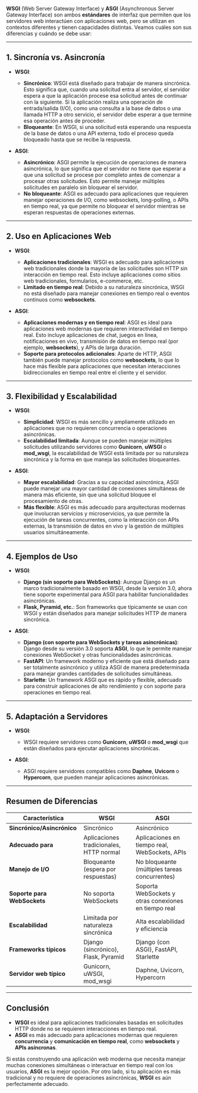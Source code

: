 **WSGI** (Web Server Gateway Interface) y **ASGI** (Asynchronous Server Gateway Interface) son ambos **estándares** de interfaz que permiten que los servidores web interactúen con aplicaciones web, pero se utilizan en contextos diferentes y tienen capacidades distintas. Veamos cuáles son sus diferencias y cuándo se debe usar:

---

## **1. Sincronía vs. Asincronía**

- **WSGI**:
  - **Sincrónico**: WSGI está diseñado para trabajar de manera sincrónica. Esto significa que, cuando una solicitud entra al servidor, el servidor espera a que la aplicación procese esa solicitud antes de continuar con la siguiente. Si la aplicación realiza una operación de entrada/salida (I/O), como una consulta a la base de datos o una llamada HTTP a otro servicio, el servidor debe esperar a que termine esa operación antes de proceder.
  - **Bloqueante**: En WSGI, si una solicitud está esperando una respuesta de la base de datos o una API externa, todo el proceso queda bloqueado hasta que se recibe la respuesta.

- **ASGI**:
  - **Asincrónico**: ASGI permite la ejecución de operaciones de manera asincrónica, lo que significa que el servidor no tiene que esperar a que una solicitud se procese por completo antes de comenzar a procesar otras solicitudes. Esto permite manejar múltiples solicitudes en paralelo sin bloquear el servidor.
  - **No bloqueante**: ASGI es adecuado para aplicaciones que requieren manejar operaciones de I/O, como websockets, long-polling, o APIs en tiempo real, ya que permite no bloquear el servidor mientras se esperan respuestas de operaciones externas.

---

## **2. Uso en Aplicaciones Web**

- **WSGI**:
  - **Aplicaciones tradicionales**: WSGI es adecuado para aplicaciones web tradicionales donde la mayoría de las solicitudes son HTTP sin interacción en tiempo real. Esto incluye aplicaciones como sitios web tradicionales, formularios, e-commerce, etc.
  - **Limitado en tiempo real**: Debido a su naturaleza sincrónica, WSGI no está diseñado para manejar conexiones en tiempo real o eventos continuos como **websockets**.

- **ASGI**:
  - **Aplicaciones modernas y en tiempo real**: ASGI es ideal para aplicaciones web modernas que requieren interactividad en tiempo real. Esto incluye aplicaciones de chat, juegos en línea, notificaciones en vivo, transmisión de datos en tiempo real (por ejemplo, **websockets**), y APIs de larga duración.
  - **Soporte para protocolos adicionales**: Aparte de HTTP, ASGI también puede manejar protocolos como **websockets**, lo que lo hace más flexible para aplicaciones que necesitan interacciones bidireccionales en tiempo real entre el cliente y el servidor.

---

## **3. Flexibilidad y Escalabilidad**

- **WSGI**:
  - **Simplicidad**: WSGI es más sencillo y ampliamente utilizado en aplicaciones que no requieren concurrencia o operaciones asincrónicas.
  - **Escalabilidad limitada**: Aunque se pueden manejar múltiples solicitudes utilizando servidores como **Gunicorn**, **uWSGI** o **mod_wsgi**, la escalabilidad de WSGI está limitada por su naturaleza sincrónica y la forma en que maneja las solicitudes bloqueantes.

- **ASGI**:
  - **Mayor escalabilidad**: Gracias a su capacidad asincrónica, ASGI puede manejar una mayor cantidad de conexiones simultáneas de manera más eficiente, sin que una solicitud bloquee el procesamiento de otras.
  - **Más flexible**: ASGI es más adecuado para arquitecturas modernas que involucran servicios y microservicios, ya que permite la ejecución de tareas concurrentes, como la interacción con APIs externas, la transmisión de datos en vivo y la gestión de múltiples usuarios simultáneamente.

---

## **4. Ejemplos de Uso**

- **WSGI**:
  - **Django (sin soporte para WebSockets)**: Aunque Django es un marco tradicionalmente basado en WSGI, desde la versión 3.0, ahora tiene soporte experimental para ASGI para habilitar funcionalidades asincrónicas.
  - **Flask, Pyramid, etc.**: Son frameworks que típicamente se usan con WSGI y están diseñados para manejar solicitudes HTTP de manera sincrónica.

- **ASGI**:
  - **Django (con soporte para WebSockets y tareas asincrónicas)**: Django desde su versión 3.0 soporta **ASGI**, lo que le permite manejar conexiones WebSocket y otras funcionalidades asincrónicas.
  - **FastAPI**: Un framework moderno y eficiente que está diseñado para ser totalmente asincrónico y utiliza ASGI de manera predeterminada para manejar grandes cantidades de solicitudes simultáneas.
  - **Starlette**: Un framework ASGI que es rápido y flexible, adecuado para construir aplicaciones de alto rendimiento y con soporte para operaciones en tiempo real.

---

## **5. Adaptación a Servidores**

- **WSGI**:
  - WSGI requiere servidores como **Gunicorn**, **uWSGI** o **mod_wsgi** que están diseñados para ejecutar aplicaciones sincrónicas.
  
- **ASGI**:
  - ASGI requiere servidores compatibles como **Daphne**, **Uvicorn** o **Hypercorn**, que pueden manejar aplicaciones asincrónicas.

---

## **Resumen de Diferencias**

| Característica                | **WSGI**                                    | **ASGI**                                      |
|-------------------------------|---------------------------------------------|-----------------------------------------------|
| **Sincrónico/Asincrónico**     | Sincrónico                                  | Asincrónico                                   |
| **Adecuado para**              | Aplicaciones tradicionales, HTTP normal    | Aplicaciones en tiempo real, WebSockets, APIs |
| **Manejo de I/O**              | Bloqueante (espera por respuestas)         | No bloqueante (múltiples tareas concurrentes) |
| **Soporte para WebSockets**    | No soporta WebSockets                       | Soporta WebSockets y otras conexiones en tiempo real |
| **Escalabilidad**              | Limitada por naturaleza sincrónica         | Alta escalabilidad y eficiencia               |
| **Frameworks típicos**         | Django (sincrónico), Flask, Pyramid         | Django (con ASGI), FastAPI, Starlette         |
| **Servidor web típico**        | Gunicorn, uWSGI, mod_wsgi                  | Daphne, Uvicorn, Hypercorn                    |

---

## **Conclusión**

- **WSGI** es ideal para aplicaciones tradicionales basadas en solicitudes HTTP donde no se requieren interacciones en tiempo real.
- **ASGI** es más adecuado para aplicaciones modernas que requieren **concurrencia** y **comunicación en tiempo real**, como **websockets** y **APIs asíncronas**.

Si estás construyendo una aplicación web moderna que necesita manejar muchas conexiones simultáneas o interactuar en tiempo real con los usuarios, **ASGI** es la mejor opción. Por otro lado, si tu aplicación es más tradicional y no requiere de operaciones asincrónicas, **WSGI** es aún perfectamente adecuado.
